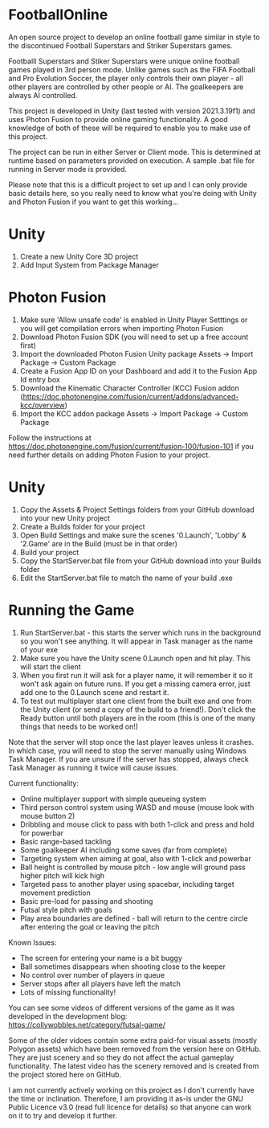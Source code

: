 # FootballOnline
An open source project to develop an online football game similar in style to the discontinued Football Superstars and Striker Superstars games.

Footballl Superstars and Stiker Superstars were unique online football games played in 3rd person mode. Unlike games such as the FIFA Football and Pro Evolution Soccer, the player only controls their own player - all other players are controlled by other people or AI. The goalkeepers are always AI controlled.

This project is developed in Unity (last tested with version 2021.3.19f1) and uses Photon Fusion to provide online gaming functionality. A good knowledge of both of these will be required to enable you to make use of this project.

The project can be run in either Server or Client mode. This is determined at runtime based on parameters provided on execution. A sample .bat file for running in Server mode is provided.

Please note that this is a difficult project to set up and I can only provide basic details here, so you really need to know what you're doing with Unity and Photon Fusion if you want to get this working...

Unity
=====
1. Create a new Unity Core 3D project
2. Add Input System from Package Manager

Photon Fusion
=============
1. Make sure 'Allow unsafe code' is enabled in Unity Player Setttings or you will get compilation errors when importing Photon Fusion
2. Download Photon Fusion SDK (you will need to set up a free account first)
3. Import the downloaded Photon Fusion Unity package Assets -> Import Package -> Custom Package
4. Create a Fusion App ID on your Dashboard and add it to the Fusion App Id entry box
5. Download the Kinematic Character Controller (KCC) Fusion addon (https://doc.photonengine.com/fusion/current/addons/advanced-kcc/overview)
6. Import the KCC addon package Assets -> Import Package -> Custom Package

Follow the instructions at https://doc.photonengine.com/fusion/current/fusion-100/fusion-101 if you need further details on adding Photon Fusion to your project.

Unity
=====
1. Copy the Assets & Project Settings folders from your GitHub download into your new Unity project
4. Create a Builds folder for your project
5. Open Build Settings and make sure the scenes '0.Launch', 'Lobby' & '2.Game' are in the Build (must be in that order) 
6. Build your project
7. Copy the StartServer.bat file from your GitHub download into your Builds folder
8. Edit the StartServer.bat file to match the name of your build .exe

Running the Game
================
1. Run StartServer.bat - this starts the server which runs in the background so you won't see anything. It will appear in Task manager as the name of your exe
2. Make sure you have the Unity scene 0.Launch open and hit play. This will start the client
3. When you first run it will ask for a player name, it will remember it so it won't ask again on future runs. If you get a missing camera error, just add one to the 0.Launch scene and restart it.
4. To test out multiplayer start one client from the built exe and one from the Unity client (or send a copy of the build to a friend!). Don't click the Ready button until both players are in the room (this is one of the many things that needs to be worked on!)

Note that the server will stop once the last player leaves unless it crashes. In which case, you will need to stop the server manually using Windows Task Manager. If you are unsure if the server has stopped, always check Task Manager as running it twice will cause issues.


Current functionality:

- Online multiplayer support with simple queueing system
- Third person control system using WASD and mouse (mouse look with mouse button 2)
- Dribbling and mouse click to pass with both 1-click and press and hold for powerbar
- Basic range-based tackling
- Some goalkeeper AI including some saves (far from complete)
- Targeting system when aiming at goal, also with 1-click and powerbar
- Ball height is controlled by mouse pitch - low angle will ground pass higher pitch will kick high
- Targeted pass to another player using spacebar, including target movement prediction
- Basic pre-load for passing and shooting
- Futsal style pitch with goals
- Play area boundaries are defined - ball will return to the centre circle after entering the goal or leaving the pitch

Known Issues:
- The screen for entering your name is a bit buggy
- Ball sometimes disappears when shooting close to the keeper
- No control over number of players in queue
- Server stops after all players have left the match
- Lots of missing functionality!

You can see some videos of different versions of the game as it was developed in the development blog: https://collywobbles.net/category/futsal-game/

Some of the older vidoes contain some extra paid-for visual assets (mostly Polygon assets) which have been removed from the version here on GitHub. They are just scenery and so they do not affect the actual gameplay functionality. The latest video has the scenery removed and is created from the project stored here on GitHub.

I am not currently actively working on this project as I don't currently have the time or inclination. Therefore, I am providing it as-is under the GNU Public Licence v3.0 (read full licence for details) so that anyone can work on it to try and develop it further.
